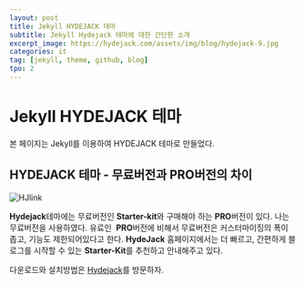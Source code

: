 ```yaml
---
layout: post
title: Jekyll HYDEJACK 테마
subtitle: Jekyll Hydejack 테마에 대한 간단한 소개
excerpt_image: https://hydejack.com/assets/img/blog/hydejack-9.jpg
categories: it
tag: [jekyll, theme, github, blog]
tpo: 2
---
```


# Jekyll HYDEJACK 테마 
본 페이지는 Jekyll를 이용하여 HYDEJACK 테마로 만들었다.

## HYDEJACK 테마 - 무료버전과 PRO버전의 차이 
![HJlink](https://hydejack.com/assets/img/blog/hydejack-9.jpg)

**Hydejack**테마에는 무료버전인 **Starter-kit**와 구매해야 하는 **PRO**버전이 있다. 나는 무료버전을 사용하였다. 유료인  **PRO**버전에 비해서 무료버전은 커스터마이징의 폭이 좁고, 기능도 제한되어있다고 한다.
**HydeJack** 홈페이지에서는 더 빠르고, 간편하게 블로그를 시작할 수 있는 **Starter-Kit**를 추천하고 안내해주고 있다. 

다운로드와 설치방법은 [Hydejack](https://hydejack.com/)를 방문하자.